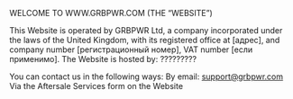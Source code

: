 WELCOME TO WWW.GRBPWR.COM (THE “WEBSITE”)

This Website is operated by GRBPWR Ltd, a company incorporated under the laws of the United Kingdom, with its registered office at [адрес], and company number [регистрационный номер], VAT number [если применимо].
The Website is hosted by:
?????????

You can contact us in the following ways:
By email: support@grbpwr.com
Via the Aftersale Services form on the Website
